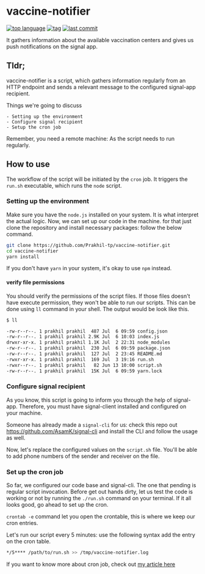 # vaccine-notifier

[![top language](https://img.shields.io/github/languages/top/prakhil-tp/vaccine-notifier)](https://github.com/prakhil-tp/vaccine-notifier/search?l=javascript)
[![tag](https://img.shields.io/github/v/tag/prakhil-tp/vaccine-notifier)](https://github.com/prakhil-tp/vaccine-notifier/tags)
[![last commit](https://img.shields.io/github/last-commit/prakhil-tp/vaccine-notifier)](https://github.com/Prakhil-tp/vaccine-notifier/commits/master)

It gathers information about the available vaccination centers and gives us push notifications on the signal app.

## Tldr;

vaccine-notifier is a script, which gathers information regularly from an HTTP endpoint and sends a relevant message to the configured signal-app recipient.

Things we're going to discuss

    - Setting up the environment
    - Configure signal recipient
    - Setup the cron job

Remember, you need a remote machine: As the script needs to run regularly.

## How to use

The workflow of the script will be initiated by the `cron` job. It triggers the `run.sh` executable, which runs the `node` script.

### Setting up the environment

Make sure you have the `node.js` installed on your system. It is what interpret the actual logic.
Now, we can set up our code in the machine. for that just clone the repository and install necessary packages: follow the below command.

``` sh
git clone https://github.com/Prakhil-tp/vaccine-notifier.git
cd vaccine-notifier
yarn install
```
If you don't have `yarn` in your system, it's okay to use `npm` instead.

#### verify file permissions

You should verify the permissions of the script files. If those files doesn't have execute permission, they won't be able to run our scripts. This can be done using `ll` command in your shell.
The output would be look like this.

``` sh
$ ll

-rw-r--r--. 1 prakhil prakhil  487 Jul  6 09:59 config.json
-rw-r--r--. 1 prakhil prakhil 2.9K Jul  6 10:03 index.js
drwxr-xr-x. 1 prakhil prakhil 1.1K Jul  2 22:31 node_modules
-rw-r--r--. 1 prakhil prakhil  230 Jul  6 09:59 package.json
-rw-r--r--. 1 prakhil prakhil  127 Jul  2 23:45 README.md
-rwxr-xr-x. 1 prakhil prakhil  169 Jul  3 19:16 run.sh
-rwxr--r--. 1 prakhil prakhil   82 Jun 13 10:00 script.sh
-rw-r--r--. 1 prakhil prakhil  15K Jul  6 09:59 yarn.lock

```
### Configure signal recipient

As you know, this script is going to inform you through the help of signal-app. Therefore, you must have signal-client installed and configured on your machine.

Someone has already made a `signal-cli` for us: check this repo out https://github.com/AsamK/signal-cli and install the CLI and follow the usage as well.

Now, let's replace the configured values on the `script.sh` file. You'll be able to add phone numbers of the sender and receiver on the file. 

### Set up the cron job

So far, we configured our code base and signal-cli. The one that pending is regular script invocation.
Before get out hands dirty, let us test the code is working or not by running the `./run.sh` command on your terminal. If it all looks good, go ahead to set up the cron.

`crontab -e` command let you open the crontable, this is where we keep our cron entries.

Let's run our script every 5 minutes: use the following syntax add the entry on the cron table.

``` sh
*/5**** /path/to/run.sh >> /tmp/vaccine-notifier.log
```
If you want to know more about cron job, check out [my article here](https://dev.to/prakhil_tp/cron-job-for-node-scripts-1fa6)

     

